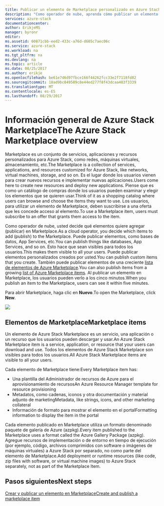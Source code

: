 ```yaml
---
title: Publicar un elemento de Marketplace personalizado en Azure Stack (operador de nube) | Microsoft Docs
description: "Como operador de nube, aprenda cómo publicar un elemento de Marketplace personalizado en Azure Stack."
services: azure-stack
documentationcenter: 
author: ErikjeMS
manager: byronr
editor: 
ms.assetid: 60871cbb-eed2-433c-a76d-d605c7aec06c
ms.service: azure-stack
ms.workload: na
ms.tgt_pltfrm: na
ms.devlang: na
ms.topic: article
ms.date: 08/25/2017
ms.author: erikje
ms.openlocfilehash: be61e746d97fbce166f44262fcc33e2f7118fd82
ms.sourcegitcommit: 18ad9bc049589c8e44ed277f8f43dcaa483f3339
ms.translationtype: MT
ms.contentlocale: es-ES
ms.lasthandoff: 08/29/2017
---
```

# <a name="the-azure-stack-marketplace-overview"></a><span data-ttu-id="af8f4-103">Información general de Azure Stack Marketplace</span><span class="sxs-lookup"><span data-stu-id="af8f4-103">The Azure Stack Marketplace overview</span></span>
<span data-ttu-id="af8f4-104">Marketplace es un conjunto de servicios, aplicaciones y recursos personalizados para Azure Stack, como redes, máquinas virtuales, almacenamiento, etc.</span><span class="sxs-lookup"><span data-stu-id="af8f4-104">The Marketplace is a collection of services, applications, and resources customized for Azure Stack, like networks, virtual machines, storage, and so on.</span></span> <span data-ttu-id="af8f4-105">Es el lugar donde los usuarios vienen para crear nuevos recursos e implementar nuevas aplicaciones.</span><span class="sxs-lookup"><span data-stu-id="af8f4-105">Users come here to create new resources and deploy new applications.</span></span> <span data-ttu-id="af8f4-106">Piense que es como un catálogo de compras donde los usuarios pueden examinar y elegir los elementos que se quieren usar.</span><span class="sxs-lookup"><span data-stu-id="af8f4-106">Think of it as a shopping catalog where users can browse and choose the items they want to use.</span></span> <span data-ttu-id="af8f4-107">Los usuarios, para utilizar un elemento de Marketplace, deben suscribirse a una oferta que les concede acceso al elemento.</span><span class="sxs-lookup"><span data-stu-id="af8f4-107">To use a Marketplace item, users must subscribe to an offer that grants them access to the item.</span></span>

<span data-ttu-id="af8f4-108">Como operador de nube, usted decide qué elementos quiere agregar (publicar) en Marketplace.</span><span class="sxs-lookup"><span data-stu-id="af8f4-108">As a cloud operator, you decide which items to add (publish) to the Marketplace.</span></span> <span data-ttu-id="af8f4-109">Puede publicar elementos, como bases de datos, App Services, etc.</span><span class="sxs-lookup"><span data-stu-id="af8f4-109">You can publish things like databases, App Services, and so on.</span></span> <span data-ttu-id="af8f4-110">Esto hace que sean visibles para todos los usuarios.</span><span class="sxs-lookup"><span data-stu-id="af8f4-110">This makes them visible to all your users.</span></span> <span data-ttu-id="af8f4-111">Puede publicar elementos personalizados creados por usted.</span><span class="sxs-lookup"><span data-stu-id="af8f4-111">You can publish custom items that you create.</span></span> <span data-ttu-id="af8f4-112">También puede publicar elementos de una creciente [lista de elementos de Azure Marketplace](azure-stack-marketplace-azure-items.md).</span><span class="sxs-lookup"><span data-stu-id="af8f4-112">You can also publish items from a growing [list of Azure Marketplace items](azure-stack-marketplace-azure-items.md).</span></span> <span data-ttu-id="af8f4-113">Al publicar un elemento en Marketplace, los usuarios pueden verlo a los cinco minutos.</span><span class="sxs-lookup"><span data-stu-id="af8f4-113">When you publish an item to the Marketplace, users can see it within five minutes.</span></span>

<span data-ttu-id="af8f4-114">Para abrir Marketplace, haga clic en **Nuevo**.</span><span class="sxs-lookup"><span data-stu-id="af8f4-114">To open the Marketplace, click **New**.</span></span>

![](media/azure-stack-publish-custom-marketplace-item/image1.png)

## <a name="marketplace-items"></a><span data-ttu-id="af8f4-115">Elementos de Marketplace</span><span class="sxs-lookup"><span data-stu-id="af8f4-115">Marketplace items</span></span>
<span data-ttu-id="af8f4-116">Un elemento de Azure Stack Marketplace es un servicio, una aplicación o un recurso que los usuarios pueden descargar y usar.</span><span class="sxs-lookup"><span data-stu-id="af8f4-116">An Azure Stack Marketplace item is a service, application, or resource that your users can download and use.</span></span> <span data-ttu-id="af8f4-117">Todos los elementos de Azure Stack Marketplace son visibles para todos los usuarios.</span><span class="sxs-lookup"><span data-stu-id="af8f4-117">All Azure Stack Marketplace items are visible to all your users.</span></span>

<span data-ttu-id="af8f4-118">Cada elemento de Marketplace tiene:</span><span class="sxs-lookup"><span data-stu-id="af8f4-118">Every Marketplace item has:</span></span>

* <span data-ttu-id="af8f4-119">Una plantilla del Administrador de recursos de Azure para el aprovisionamiento de recursos</span><span class="sxs-lookup"><span data-stu-id="af8f4-119">An Azure Resource Manager template for resource provisioning</span></span>
* <span data-ttu-id="af8f4-120">Metadatos, como cadenas, iconos y otra documentación y material adjunto de marketing</span><span class="sxs-lookup"><span data-stu-id="af8f4-120">Metadata, like strings, icons, and other marketing collateral</span></span>
* <span data-ttu-id="af8f4-121">Información de formato para mostrar el elemento en el portal</span><span class="sxs-lookup"><span data-stu-id="af8f4-121">Formatting information to display the item in the portal</span></span>

<span data-ttu-id="af8f4-122">Cada elemento publicado en Marketplace utiliza un formato denominado paquete de galería de Azure (azpkg).</span><span class="sxs-lookup"><span data-stu-id="af8f4-122">Every item published to the Marketplace uses a format called the Azure Gallery Package (azpkg).</span></span> <span data-ttu-id="af8f4-123">Agregue recursos de implementación o de entorno en tiempo de ejecución (por ejemplo, código, archivos comprimidos con software o imágenes de máquinas virtuales) a Azure Stack por separado, no como parte del elemento de Marketplace.</span><span class="sxs-lookup"><span data-stu-id="af8f4-123">Add deployment or runtime resources (like code, zip files with software, or virtual machine images) to Azure Stack separately, not as part of the Marketplace Item.</span></span> 

## <a name="next-steps"></a><span data-ttu-id="af8f4-124">Pasos siguientes</span><span class="sxs-lookup"><span data-stu-id="af8f4-124">Next steps</span></span>
[<span data-ttu-id="af8f4-125">Crear y publicar un elemento en Marketplace</span><span class="sxs-lookup"><span data-stu-id="af8f4-125">Create and publish a marketplace item</span></span>](azure-stack-create-and-publish-marketplace-item.md)

